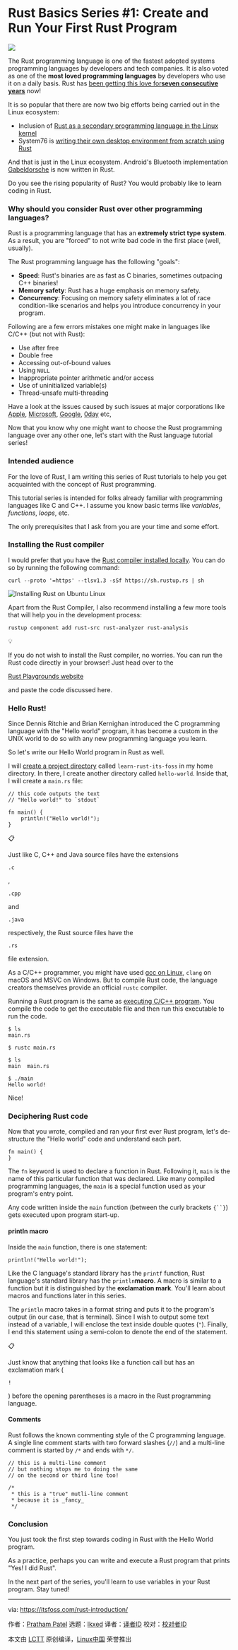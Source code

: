 [#]: subject: "Rust Basics Series #1: Create and Run Your First Rust Program"
[#]: via: "https://itsfoss.com/rust-introduction/"
[#]: author: "Pratham Patel https://itsfoss.com/author/pratham/"
[#]: collector: "lkxed"
[#]: translator: " "
[#]: reviewer: " "
[#]: publisher: " "
[#]: url: " "

Rust Basics Series #1: Create and Run Your First Rust Program
======

![][1]

The Rust programming language is one of the fastest adopted systems programming languages by developers and tech companies. It is also voted as one of the **most loved programming languages** by developers who use it on a daily basis. Rust has [been getting this love for][2]**[seven consecutive years][2]** now!

It is so popular that there are now two big efforts being carried out in the Linux ecosystem:

- Inclusion of [Rust as a secondary programming language in the Linux kernel][3]
- System76 is [writing their own desktop environment from scratch using Rust][4]

And that is just in the Linux ecosystem. Android's Bluetooth implementation [Gabeldorsche][5] is now written in Rust.

Do you see the rising popularity of Rust? You would probably like to learn coding in Rust.

### Why should you consider Rust over other programming languages?

Rust is a programming language that has an **extremely strict type system**. As a result, you are "forced" to not write bad code in the first place (well, usually).

The Rust programming language has the following "goals":

- **Speed**: Rust's binaries are as fast as C binaries, sometimes outpacing C++ binaries!
- **Memory safety**: Rust has a huge emphasis on memory safety.
- **Concurrency**: Focusing on memory safety eliminates a lot of race condition-like scenarios and helps you introduce concurrency in your program.

Following are a few errors mistakes one might make in languages like C/C++ (but not with Rust):

- Use after free
- Double free
- Accessing out-of-bound values
- Using `NULL`
- Inappropriate pointer arithmetic and/or access
- Use of uninitialized variable(s)
- Thread-unsafe multi-threading

Have a look at the issues caused by such issues at major corporations like [Apple][6], [Microsoft][7], [Google][8], [0day][9] etc,

Now that you know why one might want to choose the Rust programming language over any other one, let's start with the Rust language tutorial series!

### Intended audience

For the love of Rust, I am writing this series of Rust tutorials to help you get acquainted with the concept of Rust programming.

This tutorial series is intended for folks already familiar with programming languages like C and C++. I assume you know basic terms like _variables_, _functions_, _loops_, etc.

The only prerequisites that I ask from you are your time and some effort.

### Installing the Rust compiler

I would prefer that you have the [Rust compiler installed locally][10]. You can do so by running the following command:

```
curl --proto '=https' --tlsv1.3 -sSf https://sh.rustup.rs | sh
```

![Installing Rust on Ubuntu Linux][11]

Apart from the Rust Compiler, I also recommend installing a few more tools that will help you in the development process:

```
rustup component add rust-src rust-analyzer rust-analysis
```

💡

If you do not wish to install the Rust compiler, no worries. You can run the Rust code directly in your browser! Just head over to the 

[Rust Playgrounds website][12]

 and paste the code discussed here.

### Hello Rust!

Since Dennis Ritchie and Brian Kernighan introduced the C programming language with the "Hello world" program, it has become a custom in the UNIX world to do so with any new programming language you learn.

So let's write our Hello World program in Rust as well.

I will [create a project directory][13] called `learn-rust-its-foss` in my home directory. In there, I create another directory called `hello-world`. Inside that, I will create a `main.rs` file:

```
// this code outputs the text
// "Hello world!" to `stdout`

fn main() {
    println!("Hello world!");
}
```

📋

Just like C, C++ and Java source files have the extensions 

```
.c
```

, 

```
.cpp
```

 and 

```
.java
```

 respectively, the Rust source files have the 

```
.rs
```

 file extension.

As a C/C++ programmer, you might have used [gcc on Linux][14], `clang` on macOS and MSVC on Windows. But to compile Rust code, the language creators themselves provide an official `rustc` compiler.

Running a Rust program is the same as [executing C/C++ program][15]. You compile the code to get the executable file and then run this executable to run the code.

```
$ ls
main.rs

$ rustc main.rs

$ ls
main  main.rs

$ ./main
Hello world!
```

Nice!

### Deciphering Rust code

Now that you wrote, compiled and ran your first ever Rust program, let's de-structure the "Hello world" code and understand each part.

```
fn main() {
}
```

The `fn` keyword is used to declare a function in Rust. Following it, `main` is the name of this particular function that was declared. Like many compiled programming languages, the `main` is a special function used as your program's entry point.

Any code written inside the `main` function (between the curly brackets `{``}`) gets executed upon program start-up.

#### println macro

Inside the `main` function, there is one statement:

```
println!("Hello world!");
```

Like the C language's standard library has the `printf` function, Rust language's standard library has the `println`**macro**. A macro is similar to a function but it is distinguished by the **exclamation mark**. You'll learn about macros and functions later in this series.

The `println` macro takes in a format string and puts it to the program's output (in our case, that is terminal). Since I wish to output some text instead of a variable, I will enclose the text inside double quotes (`"`). Finally, I end this statement using a semi-colon to denote the end of the statement.

📋

Just know that anything that looks like a function call but has an exclamation mark (

```
!
```

) before the opening parentheses is a macro in the Rust programming language.

#### Comments

Rust follows the known commenting style of the C programming language. A single line comment starts with two forward slashes (`//`) and a multi-line comment is started by `/*` and ends with `*/`.

```
// this is a multi-line comment
// but nothing stops me to doing the same
// on the second or third line too!

/*
 * this is a "true" mutli-line comment
 * because it is _fancy_
 */
```

### Conclusion

You just took the first step towards coding in Rust with the Hello World program.

As a practice, perhaps you can write and execute a Rust program that prints "Yes! I did Rust".

In the next part of the series, you'll learn to use variables in your Rust program. Stay tuned!

--------------------------------------------------------------------------------

via: https://itsfoss.com/rust-introduction/

作者：[Pratham Patel][a]
选题：[lkxed][b]
译者：[译者ID](https://github.com/译者ID)
校对：[校对者ID](https://github.com/校对者ID)

本文由 [LCTT](https://github.com/LCTT/TranslateProject) 原创编译，[Linux中国](https://linux.cn/) 荣誉推出

[a]: https://itsfoss.com/author/pratham/
[b]: https://github.com/lkxed/
[1]: https://itsfoss.com/content/images/2023/03/linux-mega-packt.webp
[2]: https://survey.stackoverflow.co/2022/?ref=itsfoss.com#section-most-loved-dreaded-and-wanted-programming-scripting-and-markup-languages
[3]: https://news.itsfoss.com/linux-kernel-6-1-release/?ref=itsfoss.com
[4]: https://news.itsfoss.com/pop-os-cosmic-rust/?ref=itsfoss.com
[5]: https://android.googlesource.com/platform//system/bt/+/83498aa554aea220fcff30b6310a0a7b4557969f/gd/rust/linux/stack/src/bluetooth.rs?ref=itsfoss.com
[6]: https://langui.sh/2019/07/23/apple-memory-safety/?ref=itsfoss.com
[7]: https://msrc-blog.microsoft.com/2019/07/18/we-need-a-safer-systems-programming-language/?ref=itsfoss.com
[8]: https://security.googleblog.com/2019/05/queue-hardening-enhancements.html?ref=itsfoss.com
[9]: https://docs.google.com/spreadsheets/d/1lkNJ0uQwbeC1ZTRrxdtuPLCIl7mlUreoKfSIgajnSyY/view?ref=itsfoss.com#gid=1190662839
[10]: https://itsfoss.com/install-rust-cargo-ubuntu-linux/
[11]: https://itsfoss.com/content/images/2023/03/install-rust.svg
[12]: https://play.rust-lang.org/?ref=itsfoss.com
[13]: https://itsfoss.com/make-directories/
[14]: https://learnubuntu.com/install-gcc/?ref=itsfoss.com
[15]: https://itsfoss.com/run-c-program-linux/
